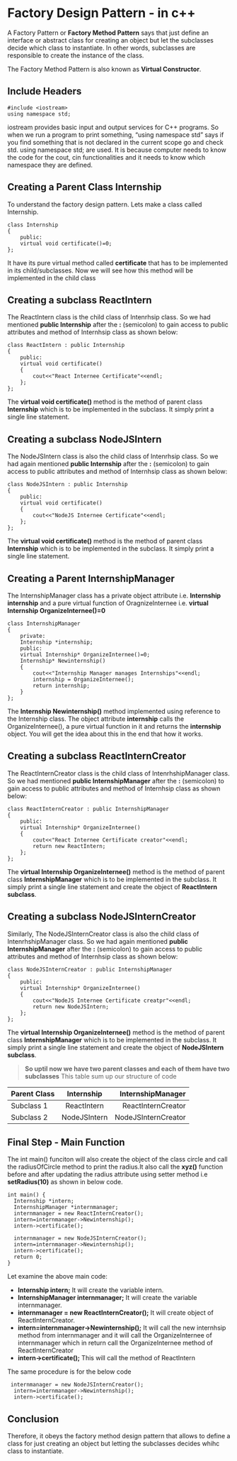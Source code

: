 # Factory Design Pattern - in c++
A Factory Pattern or **Factory Method Pattern** says that just define an interface or abstract class for creating an object but let the subclasses decide which class to instantiate. In other words, subclasses are responsible to create the instance of the class.

The Factory Method Pattern is also known as **Virtual Constructor**.

## Include Headers

```
#include <iostream>
using namespace std;
```
 iostream provides basic input and output services for C++ programs. So when we run a program to print something, “using namespace std” says if you find something that is not declared in the current scope go and check std. using namespace std; are used. It is because computer needs to know the code for the cout, cin functionalities and it needs to know which namespace they are defined.

## Creating a Parent Class Internship

 To understand the factory design pattern. Lets make a class called Internship.

```
class Internship
{
    public:
    virtual void certificate()=0;
};
```
It have its pure virtual method called **certificate** that has to be implemented in its child/subclasses.
Now we will see how this method will be implemented in the child class

## Creating a subclass ReactIntern

The ReactIntern class is the child class of Intenrhsip class. So we had mentioned **public Internship** after the **:** (semicolon) to gain access to public attributes and method of Internhsip class as shown below:

```
class ReactIntern : public Internship
{
    public:
    virtual void certificate()
    {
        cout<<"React Internee Certificate"<<endl;
    };
};
```
The **virtual void certificate()** method is the method of parent class **Internship** which is to be implemented in the subclass. It simply print a single line statement.

## Creating a subclass NodeJSIntern

The NodeJSIntern class is also the child class of Intenrhsip class. So we had again mentioned **public Internship** after the **:** (semicolon) to gain access to public attributes and method of Internhsip class as shown below:

```
class NodeJSIntern : public Internship
{
    public:
    virtual void certificate()
    {
        cout<<"NodeJS Internee Certificate"<<endl;
    };
};
```
The **virtual void certificate()** method is the method of parent class **Internship** which is to be implemented in the subclass. It simply print a single line statement.

## Creating a Parent InternshipManager

The InternshipManager class has a private object attribute i.e. **Internship internship** and a pure virtual function of OragnizeInternee i.e. **virtual Internship OrganizeInternee()=0**
```
class InternshipManager
{
    private:
    Internship *internship;
    public:
    virtual Internship* OrganizeInternee()=0;
    Internship* Newinternship()
    {
        cout<<"Internship Manager manages Internships"<<endl;
        internship = OrganizeInternee();
        return internship;
    }
};
```
The **Internship Newinternship()** method implemented using reference to the Internship class. The object attribute **internship** calls the OrganizeInternee(), a pure virtual function in it and returns the **internship** object. You will get the idea about this in the end that how it works.

## Creating a subclass ReactInternCreator

The ReactInternCreator class is the child class of IntenrhshipManager class. So we had mentioned **public InternshipManager** after the **:** (semicolon) to gain access to public attributes and method of Internhsip class as shown below:

```
class ReactInternCreator : public InternshipManager
{
    public:
    virtual Internship* OrganizeInternee()
    {
        cout<<"React Internee Certificate creator"<<endl;
        return new ReactIntern;
    };
};
```
The **virtual Internship OrganizeInternee()** method is the method of parent class **InternshipManager** which is to be implemented in the subclass. It simply print a single line statement and create the object of **ReactIntern subclass**.

## Creating a subclass NodeJSInternCreator

Similarly, The NodeJSInternCreator class is also the child class of IntenrhshipManager class. So we had again mentioned **public InternshipManager** after the **:** (semicolon) to gain access to public attributes and method of Internhsip class as shown below:

```
class NodeJSInternCreator : public InternshipManager
{
    public:
    virtual Internship* OrganizeInternee()
    {
        cout<<"NodeJS Internee Certificate creatpr"<<endl;
        return new NodeJSIntern;
    };
};
```
The **virtual Internship OrganizeInternee()** method is the method of parent class **InternshipManager** which is to be implemented in the subclass. It simply print a single line statement and create the object of **NodeJSIntern subclass**.

> **So uptil now we have two parent classes and each of them have two subclasses**
> This table sum up our structure of code

| Parent Class       | Internship           | InternshipManager  |
| -------------      |:--------------------:| ------------------:|
| Subclass 1         | ReactIntern          | ReactInternCreator |
| Subclass 2         | NodeJSIntern         | NodeJSInternCreator |

## Final Step - Main Function

The int main() funciton will also create the object of the class circle and call the radiusOfCircle method to print the radius.It also call the **xyz()** function before and after updating the radius attribute using setter method i.e **setRadius(10)** as shown in below code.

```
int main() {
  Internship *intern;
  InternshipManager *internmanager; 
  internmanager = new ReactInternCreator();
  intern=internmanager->Newinternship();
  intern->certificate();
  
  internmanager = new NodeJSInternCreator();
  intern=internmanager->Newinternship();
  intern->certificate();
  return 0;
}
```
Let examine the above main code:

* **Internship intern;** It will create the variable intern.
* **InternshipManager internmanager;** It will create the variable internmanager.
* **internmanager = new ReactInternCreator();** It will create object of ReactInternCreator.
* **intern=internmanager->Newinternship();**  It will call the new internhsip method from internmanager and it will call the OrganizeInternee of internmanager which in return call the OrganizeInternee method of ReactInternCreator
* **intern->certificate();** This will call the method of ReactIntern

The same procedure is for the below code 
```
 internmanager = new NodeJSInternCreator();
  intern=internmanager->Newinternship();
  intern->certificate();
```
  
## Conclusion

Therefore, it obeys the factory method design pattern that allows to define a class for just creating an object but letting the subclasses decides whihc class to instantiate.


